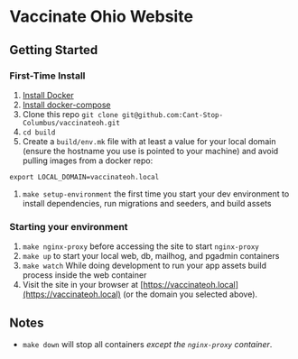 # Vaccinate Ohio Website

## Getting Started

### First-Time Install

1. [Install Docker](https://docs.docker.com/get-docker/)
1. [Install docker-compose](https://docs.docker.com/compose/install/)
1. Clone this repo `git clone git@github.com:Cant-Stop-Columbus/vaccinateoh.git`
1. `cd build`
1. Create a `build/env.mk` file with at least a value for your local domain (ensure the hostname you use is pointed to your machine) and avoid pulling images from a docker repo:
```
export LOCAL_DOMAIN=vaccinateoh.local
```
1. `make setup-environment` the first time you start your dev environment to install dependencies, run migrations and seeders, and build assets

### Starting your environment

1. `make nginx-proxy` before accessing the site to start `nginx-proxy`
1. `make up` to start your local web, db, mailhog, and pgadmin containers
1. `make watch` While doing development to run your app assets build process inside the web container
1. Visit the site in your browser at [https://vaccinateoh.local](https://vaccinateoh.local) (or the domain you selected above).

## Notes

- `make down` will stop all containers _except the `nginx-proxy` container_.
